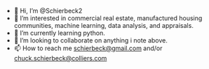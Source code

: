 - 👋 Hi, I’m @Schierbeck2
- 👀 I’m interested in commercial real estate, manufactured housing communities, machine learning, data analysis, and appraisals.
- 🌱 I’m currently learning python.
- 💞️ I’m looking to collaborate on anything i note above.
- 📫 How to reach me schierbeck@gmail.com and/or chuck.schierbeck@colliers.com

<!---
Schierbeck2/Schierbeck2 is a ✨ special ✨ repository because its `README.md` (this file) appears on your GitHub profile.
You can click the Preview link to take a look at your changes.
--->

